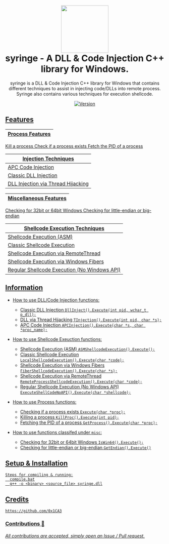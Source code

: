 <h1 align="center">
	<img src="https://www.pngrepo.com/png/270132/512/health-clinic-syringe.png" width="150px"><br>
    syringe - A DLL & Code Injection C++ library for Windows.
</h1>
<p align="center">
    syringe is a DLL & Code Injection C++ library for Windows that contains
    different techniques to assist in injecting code/DLLs into remote process. Syringe
    also contains various techniques for execution shellcode.
</p>

<p align="center">
	<a href="https://deno.land" target="_blank">
    	<img src="https://img.shields.io/badge/Version-1.0.0-7DCDE3?style=for-the-badge" alt="Version">
</p>

## Features
Process Features |
---------------- |
Kill a process
Check if a process exists
Fetch the PID of a process

Injection Techniques |
------------------------ |
APC Code Injection |
Classic DLL Injection |
DLL Injection via Thread Hijacking |

Miscellaneous Features |
---------------------- |
Checking for 32bit or 64bit Windows
Checking for little-endian or big-endian

Shellcode Execution Techniques |
------------------------------ |
Shellcode Execution (ASM) |
Classic Shellcode Execution |
Shellcode Execution via RemoteThread |
Shellcode Execution via Windows Fibers |
Regular Shellcode Execution (No Windows API) |

## Information
- How to use DLL/Code Injection functions:
  * Classic DLL Injection ```DllInject().Execute(int pid, wchar_t p_dll);```
  * DLL via Thread Hijacking ```TInjection().Execute(int pid, char *s);```
  * APC Code Injection ```APCInjection().Execute(char *s, char *proc_name);```
	
- How to use Shellcode Exeuction functions:
  * Shellcode Execution (ASM) ```ASMShellcodeExecution().Execute();```
  * Classic Shellcode Execution ```LocalShellcodeExecution().Execute(char *code);```
  * Shellcode Execution via Windows Fibers ```FiberShellcodeExecution().Execute(char *s);```
  * Shellcode Execution via RemoteThread ```RemoteProcessShellcodeExecution().Execute(char *code);```
  * Regular Shellcode Execution (No Windows API) ```ExecuteShellCodeNoAPI().Execute(char *shellcode);```

- How to use Process functions:
  * Checking if a process exists ```Execute(char *proc);```
  * Killing a process ```KillProc().Execute(int pid);```
  * Fetching the PID of a process ```GetProcess().Execute(char *proc);```

- How to use functions classifed under `misc`:
  * Checking for 32bit or 64bit Windows ```IsWin64().Execute();```
  * Checking for little-endian or big-endian ```GetEndian().Execute()```
## Setup & Installation
```
Steps for compiling & running:
  compile.bat
  g++ -o <binary> <source_file> syringe.dll
```

## Credits
```
https://github.com/0x1CA3
```
### Contributions 🎉
###### All contributions are accepted, simply open an Issue / Pull request.
